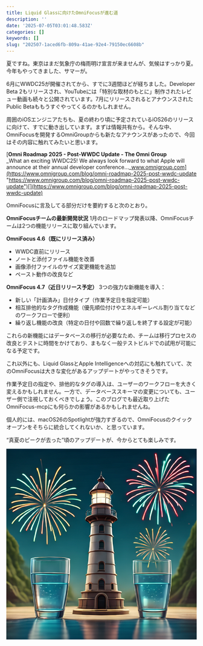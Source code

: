 ```yaml
---
title: Liquid Glassに向けたOmniFocusが進む道
description: ''
date: '2025-07-05T03:01:48.583Z'
categories: []
keywords: []
slug: "202507-1aced6fb-809a-41ae-92e4-79150ec6608b"
---
```

夏ですね。東京はまだ気象庁の梅雨明け宣言が来ませんが、気候はすっかり夏。今年もやってきました、サマーが。

6月にWWDC25が開催されてから、すでに3週間ほどが経ちました。Developer Beta 2もリリースされ、YouTubeには「特別な取材のもとに」制作されたレビュー動画も続々と公開されています。7月にリリースされるとアナウンスされたPublic Betaももうすぐやってくるのかもしれません。

周囲のiOSエンジニアたちも、夏の終わり頃に予定されているiOS26のリリースに向けて、すでに動き出しています。まずは情報共有から。そんな中、OmniFocusを開発するOmniGroupからも新たなアナウンスがあったので、今回はその内容に触れてみたいと思います。

[**Omni Roadmap 2025 - Post-WWDC Update - The Omni Group**  
_What an exciting WWDC25! We always look forward to what Apple will announce at their annual developer conference…_www.omnigroup.com](https://www.omnigroup.com/blog/omni-roadmap-2025-post-wwdc-update "https://www.omnigroup.com/blog/omni-roadmap-2025-post-wwdc-update")[](https://www.omnigroup.com/blog/omni-roadmap-2025-post-wwdc-update)

OmniFocusに言及してる部分だけを要約すると次のとおり。

**OmniFocusチームの最新開発状況** 1月のロードマップ発表以降、OmniFocusチームは2つの機能リリースに取り組んでいます。

**OmniFocus 4.6（既にリリース済み）**

*   WWDC直前にリリース
*   ノートと添付ファイル機能を改善
*   画像添付ファイルのサイズ変更機能を追加
*   ペースト動作の改良など

**OmniFocus 4.7（近日リリース予定）** 3つの強力な新機能を導入：

*   新しい「計画済み」日付タイプ（作業予定日を指定可能）
*   相互排他的なタグ作成機能（優先順位付けやエネルギーレベル割り当てなどのワークフローで便利）
*   繰り返し機能の改良（特定の日付や回数で繰り返しを終了する設定が可能）

これらの新機能にはデータベースの移行が必要なため、チームは移行プロセスの改良とテストに時間をかけており、まもなく一般テストビルドでの試用が可能になる予定です。

これ以外にも、Liquid GlassとApple Intelligenceへの対応にも触れていて、次のOmniFocusは大きな変化があるアップデートがやってきそうです。

作業予定日の指定や、排他的なタグの導入は、ユーザーのワークフローを大きく変えるかもしれません。一方で、データベーススキーマの変更についても、ユーザー側で注視しておくべきでしょう。このブログでも最近取り上げたOmniFocus-mcpにも何らかの影響があるかもしれませんね。

個人的には、macOS26のSpotlightが強力すぎるので、OmniFocusのクイックオープンをそちらに統合してくれないか、と思っています。

“真夏のピークが去った”頃のアップデートが、今からとても楽しみです。

![](1__h__cegoY4rYcWXxOTcJ3l6A.png)